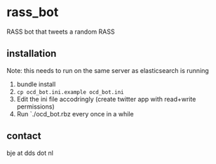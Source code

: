 rass_bot
========

RASS bot that tweets a random RASS

installation
------------

Note: this needs to run on the same server as elasticsearch is running

1. bundle install
2. `cp ocd_bot.ini.example ocd_bot.ini`
3. Edit the ini file accodringly (create twitter app with read+write permissions)
4. Run `./ocd_bot.rbz every once in a while

contact
-------

bje at dds dot nl
